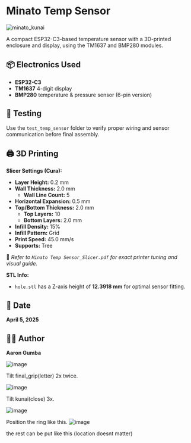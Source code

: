 # Minato Temp Sensor

![minato_kunai](https://github.com/user-attachments/assets/2f3b747c-78d3-41a6-bf26-f0dd1f8e8e11)

A compact ESP32-C3-based temperature sensor with a 3D-printed enclosure and display, using the TM1637 and BMP280 modules.

## 📦 Electronics Used
- **ESP32-C3**
- **TM1637** 4-digit display
- **BMP280** temperature & pressure sensor (6-pin version)

## 🧪 Testing
Use the `test_temp_sensor` folder to verify proper wiring and sensor communication before final assembly.

## 🖨️ 3D Printing

**Slicer Settings (Cura):**
- **Layer Height:** 0.2 mm  
- **Wall Thickness:** 2.0 mm  
  - **Wall Line Count:** 5  
- **Horizontal Expansion:** 0.5 mm  
- **Top/Bottom Thickness:** 2.0 mm  
  - **Top Layers:** 10  
  - **Bottom Layers:** 2.0 mm  
- **Infill Density:** 15%  
- **Infill Pattern:** Grid  
- **Print Speed:** 45.0 mm/s  
- **Supports:** Tree  

📎 *Refer to `Minato Temp Sensor_Slicer.pdf` for exact printer tuning and visual guide.*

**STL Info:**
- `hole.stl` has a Z-axis height of **12.3918 mm** for optimal sensor fitting.

## 📅 Date
**April 5, 2025**

## 🧑‍💻 Author
**Aaron Gumba**



![image](https://github.com/user-attachments/assets/19fa9f3d-24ec-47b7-9d4a-f8e1a362a5ee)


Tilt final_grip(letter)  2x twice.

![image](https://github.com/user-attachments/assets/a30f40ae-a71c-41ea-812c-2911a676dd74)

Tilt kunai(close) 3x.

![image](https://github.com/user-attachments/assets/a3abafc4-78fd-443e-bc23-5d5ab06aa468)


Position the ring like this.
![image](https://github.com/user-attachments/assets/5ab57b5b-254c-4ec0-bc71-34bc6c154b20)

 the rest can be put like this (location doesnt matter)


